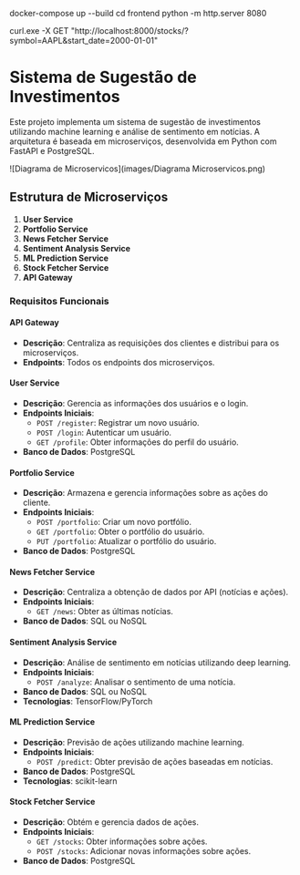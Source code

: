 docker-compose up --build
cd frontend
python -m http.server 8080

curl.exe -X GET "http://localhost:8000/stocks/?symbol=AAPL&start_date=2000-01-01"



# Sistema de Sugestão de Investimentos

Este projeto implementa um sistema de sugestão de investimentos utilizando machine learning e análise de sentimento em notícias. A arquitetura é baseada em microserviços, desenvolvida em Python com FastAPI e PostgreSQL.

![Diagrama de Microservicos](images/Diagrama Microservicos.png)

## Estrutura de Microserviços

1. **User Service**
2. **Portfolio Service**
3. **News Fetcher Service**
4. **Sentiment Analysis Service**
5. **ML Prediction Service**
6. **Stock Fetcher Service**
7. **API Gateway**

### Requisitos Funcionais

#### API Gateway
- **Descrição**: Centraliza as requisições dos clientes e distribui para os microserviços.
- **Endpoints**: Todos os endpoints dos microserviços.

#### User Service
- **Descrição**: Gerencia as informações dos usuários e o login.
- **Endpoints Iniciais**:
  - `POST /register`: Registrar um novo usuário.
  - `POST /login`: Autenticar um usuário.
  - `GET /profile`: Obter informações do perfil do usuário.
- **Banco de Dados**: PostgreSQL

#### Portfolio Service
- **Descrição**: Armazena e gerencia informações sobre as ações do cliente.
- **Endpoints Iniciais**:
  - `POST /portfolio`: Criar um novo portfólio.
  - `GET /portfolio`: Obter o portfólio do usuário.
  - `PUT /portfolio`: Atualizar o portfólio do usuário.
- **Banco de Dados**: PostgreSQL

#### News Fetcher Service
- **Descrição**: Centraliza a obtenção de dados por API (notícias e ações).
- **Endpoints Iniciais**:
  - `GET /news`: Obter as últimas notícias.
- **Banco de Dados**: SQL ou NoSQL

#### Sentiment Analysis Service
- **Descrição**: Análise de sentimento em notícias utilizando deep learning.
- **Endpoints Iniciais**:
  - `POST /analyze`: Analisar o sentimento de uma notícia.
- **Banco de Dados**: SQL ou NoSQL
- **Tecnologias**: TensorFlow/PyTorch

#### ML Prediction Service
- **Descrição**: Previsão de ações utilizando machine learning.
- **Endpoints Iniciais**:
  - `POST /predict`: Obter previsão de ações baseadas em notícias.
- **Banco de Dados**: PostgreSQL
- **Tecnologias**: scikit-learn

#### Stock Fetcher Service
- **Descrição**: Obtém e gerencia dados de ações.
- **Endpoints Iniciais**:
  - `GET /stocks`: Obter informações sobre ações.
  - `POST /stocks`: Adicionar novas informações sobre ações.
- **Banco de Dados**: PostgreSQL

